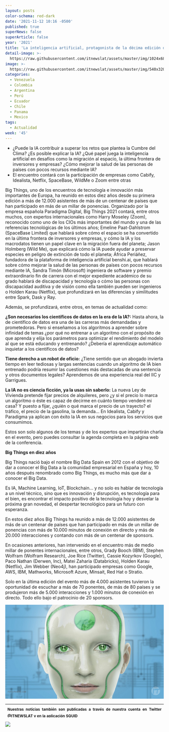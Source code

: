 ```yaml
---
layout: posts
color-schema: red-dark
date: '2021-11-12 10:16 -0500'
published: true
superNews: false
superArticle: false
year: '2021'
title: 'La inteligencia artificial, protagonista de la décima edición de Big Things'
detail-image: >-
  https://raw.githubusercontent.com/itnewslat/assets/master/img/1024x680/Inteligencia-Artificial-Robot-g.jpg
image: >-
  https://raw.githubusercontent.com/itnewslat/assets/master/img/540x320/Inteligencia-Artificial-Robot-p.jpg
categories:
  - Venezuela
  - Colombia
  - Argentina
  - Perú
  - Ecuador
  - Chile
  - Panama
  - Mexico
tags:
  - Actualidad
week: '45'
---
```

- ¿Puede la IA contribuir a superar los retos que plantea la Cumbre del Clima? ¿Es posible explicar la IA? ¿Qué papel juega la inteligencia artificial en desafíos como la migración al espacio, la última frontera de inversores y empresas? ¿Cómo mejorar la salud de las personas de países con pocos recursos mediante IA?
- El encuentro contará con la participación de empresas como Cabify, Idealista, Netflix, SpaceBase, WildMe o Zoom entre otras

Big Things, uno de los encuentros de tecnología e innovación más importantes de Europa, ha reunido en estos diez años desde su primera edición a más de 12.000 asistentes de más de un centenar de países que han participado en más de un millar de ponencias. Organizado por la empresa española Paradigma Digital, Big Things 2021 contará, entre otros muchos, con expertos internacionales como Harry Moseley (Zoom), reconocido como uno de los CIOs más importantes del mundo y una de las referencias tecnológicas de los últimos años; Emeline Paat-Dahlstrom (SpaceBase Limited) que hablará sobre cómo el espacio se ha convertido en la última frontera de inversores y empresas, y cómo la IA y los macrodatos tienen un papel clave en la migración fuera del planeta; Jason Holmberg (Wild Me), que explicará cómo la IA puede ayudar a preservar especies en peligro de extinción de todo el planeta; África Periáñez, fundadora de la plataforma de inteligencia artificial benshi.ai, que hablará sobre cómo mejorar la salud de las personas de países con pocos recursos mediante IA, Sandra Timón (Microsoft) ingeniera de software y premio extraordinario fin de carrera con el mejor expediente académico de su grado hablará de discapacidad y tecnología o cómo las personas con discapacidad auditiva y de visión como ella también pueden ser ingenieros  o Holden Karau (Netflix), que profundizará en las diferencias y similitudes entre Spark, Dask y Ray.

Además, se profundizará, entre otros, en temas de actualidad como:

**¿Son necesarios los científicos de datos en la era de la IA?:** Hasta ahora, la de científico de datos era una de las carreras más demandadas y prometedoras. Pero si enseñamos a los algoritmos a aprender sobre infinidad de temas ¿por qué no entrenar a un algoritmo con el propósito de que aprenda y elija los parámetros para optimizar el rendimiento del modelo al que se está educando y entrenando? ¿Debería el aprendizaje automático inquietar a los científicos de datos?

**Tiene derecho a un robot de oficio:** ¿Tiene sentido que un abogado invierta tiempo en leer tediosas y largas sentencias cuando un algoritmo de IA bien entrenado podría resumir las cuestiones más destacadas de una sentencia y otros documentos legales? Aprendemos de una experiencia real del IIC y Garrigues.

**La IA no es ciencia ficción, ya la usas sin saberlo:** La nueva Ley de Vivienda pretende fijar precios de alquileres, pero ¿y si el precio lo marca un algoritmo o éste es capaz de decirme en cuánto tiempo venderé mi casa? Y puesto a fijar, ¿quién o qué marca el precio de un trayecto?  el tráfico, el precio de la gasolina, la demanda... En Idealista, Cabify y Paradigma ya aplican con éxito la IA en sus negocios para los servicios que consumimos.

Estos son solo algunos de los temas y de los expertos que impartirán charla en el evento, pero puedes consultar la agenda completa en la página web de la conferencia.

 
**Big Things en diez años**

Big Things nació bajo el nombre Big Data Spain en 2012 con el objetivo de dar a conocer el Big Data a la comunidad empresarial en España y hoy, 10 años después renombrado como Big Things, es mucho más que dar a conocer el Big Data.

Es IA, Machine Learning, IoT, Blockchain... y no solo es hablar de tecnología a un nivel técnico, sino que es innovación y disrupción, es tecnología para el bien, es encontrar el impacto positivo de la tecnología hoy y desvelar la próxima gran novedad, el despertar tecnológico para un futuro con esperanza.

En estos diez años Big Things ha reunido a más de 12.000 asistentes de más de un centenar de países que han participado en más de un millar de ponencias con más de 10.000 minutos de conexión en directo y más de 20.000 interacciones y contando con más de un centenar de sponsors.

En ocasiones anteriores, han intervenido en el encuentro más de medio millar de ponentes internacionales, entre otros, Grady Booch (IBM), Stephen Wolfram (Wolfram Research), Joe Rice (Twitter), Cassie Kozyrkov (Google), Paco Nathan (Derwen, Inc), Matei Zaharia (Databricks), Holden Karau (Netflix), Jim Webber (Neo4j), han participado empresas como Google, AWS, IBM, Mathworks, Microsoft Azure, Minsait, Red Hat o Stratio.

Solo en la última edición del evento más de 4.000 asistentes tuvieron la oportunidad de escuchar a más de 70 ponentes, de más de 80 países y se produjeron más de 5.000 interacciones y 1.000 minutos de conexión en directo. Todo ello bajo el patrocinio de 20 sponsors.

![](https://raw.githubusercontent.com/itnewslat/assets/master/img/540x320/Inteligencia-Artificial-Robot-p.jpg)

<table style="height: 42px;" width="569">
<tbody>
<tr>
<td style="text-align: justify;"><sub><strong>Nuestras noticias también son publicadas a través de nuestra cuenta en Twitter <a href="https://twitter.com/itnewslat?lang=es">@ITNEWSLAT</a> y en la aplicación <a href="https://squidapp.co/en/">SQUID</a></strong></sub></td>
</tr>
</tbody>
</table>

<img src="https://tracker.metricool.com/c3po.jpg?hash=56f88a41e39ab42c063cc51676587a04"/>